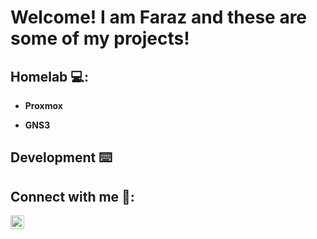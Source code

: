 <h1>Welcome! I am Faraz and these are some of my projects! </h1>

<h2>Homelab 💻:</h2>

- <b>Proxmox</b>
  
- <b>GNS3</b>
  
  
<h2>Development ⌨️</h2>


<h2>Connect with me 📲:</h2>

[<img align="left" alt="MohammedFarazuddin | LinkedIn" width="22px" src="https://cdn.jsdelivr.net/npm/simple-icons@v3/icons/linkedin.svg" />][linkedin]

[linkedin]: https://www.linkedin.com/in/mohammed-farazuddin-387b72180/
